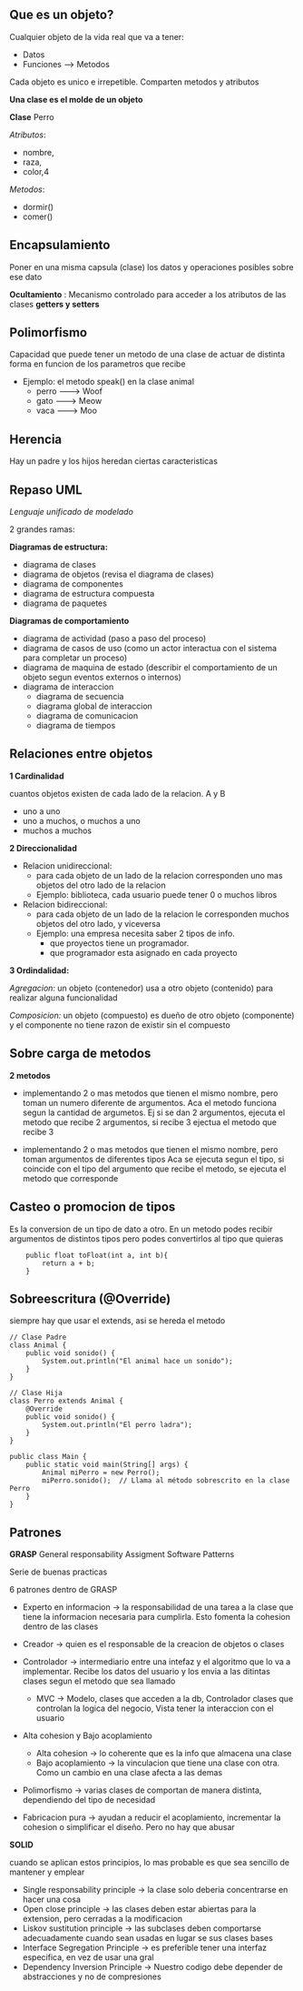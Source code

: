 ## Que es un objeto?

Cualquier objeto de la vida real que va a tener:

- Datos
- Funciones --> Metodos

Cada objeto es unico e irrepetible. Comparten metodos y atributos

**Una clase es el molde de un objeto**

**Clase** Perro

_Atributos_:

- nombre,
- raza,
- color,4

_Metodos_:

- dormir()
- comer()

## Encapsulamiento

Poner en una misma capsula (clase) los datos y operaciones posibles sobre ese dato

**Ocultamiento** : Mecanismo controlado para acceder a los atributos de las clases **getters y setters**

## Polimorfismo

Capacidad que puede tener un metodo de una clase de actuar de distinta forma en funcion de los parametros que recibe

- Ejemplo: el metodo speak() en la clase animal
  - perro ---> Woof
  - gato ---> Meow
  - vaca ---> Moo

## Herencia

Hay un padre y los hijos heredan ciertas caracteristicas

## Repaso UML

_Lenguaje unificado de modelado_

2 grandes ramas:

**Diagramas de estructura:**

- diagrama de clases
- diagrama de objetos (revisa el diagrama de clases)
- diagrama de componentes
- diagrama de estructura compuesta
- diagrama de paquetes

**Diagramas de comportamiento**

- diagrama de actividad (paso a paso del proceso)
- diagrama de casos de uso (como un actor interactua con el sistema para completar un proceso)
- diagrama de maquina de estado (describir el comportamiento de un objeto segun eventos externos o internos)
- diagrama de interaccion
  - diagrama de secuencia
  - diagrama global de interaccion
  - diagrama de comunicacion
  - diagrama de tiempos

## Relaciones entre objetos

**1 Cardinalidad**

cuantos objetos existen de cada lado de la relacion.
A y B

- uno a uno
- uno a muchos, o muchos a uno
- muchos a muchos

**2 Direccionalidad**
- Relacion unidireccional:
    - para cada objeto de un lado de la relacion corresponden uno mas objetos del otro lado de la relacion
    - Ejemplo: biblioteca, cada usuario puede tener 0 o muchos libros
- Relacion bidireccional:
    - para cada objeto de un lado de la relacion le corresponden muchos objetos del otro lado, y viceversa
    - Ejemplo: una empresa necesita saber 2 tipos de info.
        - que proyectos tiene un programador. 
        - que programador esta asignado en cada proyecto

**3 Ordindalidad:**

*Agregacion:* un objeto (contenedor) usa a otro objeto (contenido) para realizar alguna funcionalidad

*Composicion:* un objeto (compuesto) es dueño de otro objeto (componente) y el componente no tiene razon de existir sin el compuesto

## Sobre carga de metodos

**2 metodos**

- implementando 2 o mas metodos que tienen el mismo nombre, pero toman un numero diferente de argumentos.
Aca el metodo funciona segun la cantidad de argumetos. Ej si se dan 2 argumentos, ejecuta el metodo que recibe 2 argumentos, si recibe 3 ejectua el metodo que recibe 3



- implementando 2 o mas metodos que tienen el mismo nombre, pero toman argumentos de diferentes tipos
Aca se ejecuta segun el tipo, si coincide con el tipo del argumento que recibe el metodo, se ejecuta el metodo que corresponde

## Casteo o promocion de tipos

Es la conversion de un tipo de dato a otro.
En un metodo podes recibir argumentos de distintos tipos pero podes convertirlos al tipo que quieras

```
    public float toFloat(int a, int b){
        return a + b;
    }
```

## Sobreescritura (@Override)

siempre hay que usar el extends, asi se hereda el metodo 

```
// Clase Padre
class Animal {
    public void sonido() {
        System.out.println("El animal hace un sonido");
    }
}

// Clase Hija
class Perro extends Animal {
    @Override
    public void sonido() {
        System.out.println("El perro ladra");
    }
}

public class Main {
    public static void main(String[] args) {
        Animal miPerro = new Perro();
        miPerro.sonido();  // Llama al método sobrescrito en la clase Perro
    }
}
```

## Patrones

**GRASP** General responsability Assigment Software Patterns

Serie de buenas practicas 

6 patrones dentro de GRASP

- Experto en informacion -> la responsabilidad de una tarea a la clase que tiene la informacion necesaria para cumplirla. Esto fomenta la cohesion dentro de las clases

- Creador -> quien es el responsable de la creacion de objetos o clases

- Controlador -> intermediario entre una intefaz y el algoritmo que lo va a implementar. Recibe los datos del usuario y los envia a las ditintas clases segun el metodo que sea llamado
    - MVC -> Modelo, clases que acceden a la db, Controlador clases que controlan la logica del negocio, Vista tener la interaccion con el usuario

- Alta cohesion y Bajo acoplamiento
    - Alta cohesion -> lo coherente que es la info que almacena una clase
    - Bajo acoplamiento -> la vinculacion que tiene una clase con otra. Como un cambio en una clase afecta a las demas

- Polimorfismo -> varias clases de comportan de manera distinta, dependiendo del tipo de necesidad

- Fabricacion pura -> ayudan a reducir el acoplamiento, incrementar la cohesion o simplificar el diseño. Pero no hay que abusar 

**SOLID**

cuando se aplican estos principios, lo mas probable es que sea sencillo de mantener y emplear

- Single responsability principle -> la clase solo deberia concentrarse en hacer una cosa
- Open close principle -> las clases deben estar abiertas para la extension, pero cerradas a la modificacion
- Liskov sustitution principle -> las subclases deben comportarse adecuadamente cuando sean usadas en lugar se sus clases bases
- Interface Segregation Principle -> es preferible tener una interfaz especifica, en vez de usar una gral
- Dependency Inversion Principle -> Nuestro codigo debe depender de abstracciones y no de compresiones


